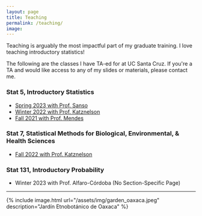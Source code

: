 ```yaml
---
layout: page
title: Teaching
permalink: /teaching/
image:
---
```


Teaching is arguably the most impactful part of my graduate training.
I love teaching introductory statistics!

The following are the classes I have TA-ed for at UC Santa Cruz.
If you're a TA and would like access to any of my slides or materials, please contact me.

### Stat 5, Introductory Statistics

* [Spring 2023 with Prof. Sanso](/2023/04/03/stat5-s23)
* [Winter 2022 with Prof. Katznelson](/2022/01/14/stat5-w22)
* [Fall 2021 with Prof. Mendes](/2021/09/05/stat5-f21/)

### Stat 7, Statistical Methods for Biological, Environmental, & Health Sciences

* [Fall 2022 with Prof. Katznelson](/2022/09/23/stat7-f22)

### Stat 131, Introductory Probability

* Winter 2023 with Prof. Alfaro-Córdoba (No Section-Specific Page)


***

{% include image.html url="/assets/img/garden_oaxaca.jpeg" description="Jardín Etnobotánico de Oaxaca" %}
